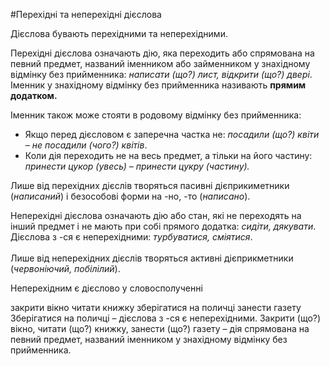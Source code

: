 #Перехiднi та неперехiднi дiєслова

Дiєслова бувають перехiдними та неперехiдними.<br>

<span class="p1">Перехiднi</span> дiєслова означають дiю, яка переходить або спрямована на певний предмет, названий iменником або займенником у знахiдному вiдмiнку без прийменника: <i>написати (що?) лист, вiдкрити (що?) дверi</i>.<br>
Iменник у знахiдному вiдмiнку без прийменника називають <b>прямим додатком.</b><br>

Iменник також може стояти в родовому вiдмiнку без прийменника:

<ul> 
<li>Якщо перед дiєсловом є заперечна частка не: <i>посадили (що?) квiти – не посадили (чого?) квiтiв</i>.</li>
<li> Коли дiя переходить не на весь предмет, а тiльки на його частину: <i>принести цукор (увесь) – принести цукру (частину).</i></li>
</ul>

Лише вiд перехiдних дiєслiв творяться пасивнi дiєприкиметники (<i>написаний</i>) i безособовi форми на <span class="p1">-но, -то</span> (<i>написано</i>).


<span class="p1">Неперехiднi</span> дiєслова означають дiю або стан, якi не переходять на
iнший предмет i не мають при собi прямого додатка: <i>сидiти, дякувати</i>.<br>
Дiєслова з <span class="p1">-ся</span> є неперехiдними: <i>турбуватися, смiятися</i>.<br>
<br>
Лише вiд неперехiдних дiєслiв творяться активнi дiєприкметники
(<i>червонiючий, побiлiлий</i>).


<quiz> 
    <question>
       <p>Неперехідним є дієслово у словосполученні</p>
           <answer>закрити вікно</answer>
           <answer>читати книжку</answer>
           <answer correct >зберігатися на поличці</answer>
           <answer>занести газету</answer>
      <explanation>
Зберігатися на поличці – дiєслова з <span class="p1">-ся</span> є неперехiдними.
Закрити (що?) вікно, читати (що?) книжку, занести (що?) газету – дія спрямована на певний предмет, названий іменником у знахідному відмінку без прийменника.
</explanation>
    </question>
</quiz> 
